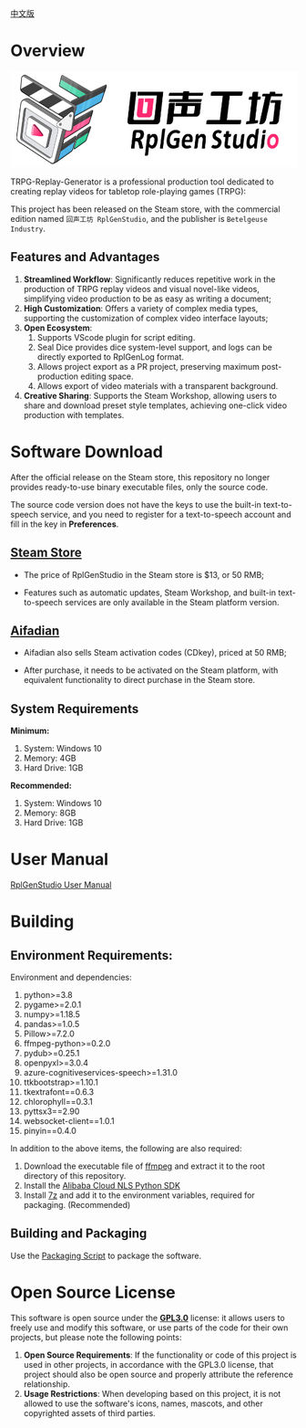 [中文版](./README.md)

# Overview

![logo](./doc/logo.png)

TRPG-Replay-Generator is a professional production tool dedicated to creating replay videos for tabletop role-playing games (TRPG):

This project has been released on the Steam store, with the commercial edition named `回声工坊 RplGenStudio`, and the publisher is `Betelgeuse Industry`.

## Features and Advantages

1. **Streamlined Workflow**: Significantly reduces repetitive work in the production of TRPG replay videos and visual novel-like videos, simplifying video production to be as easy as writing a document;
2. **High Customization**: Offers a variety of complex media types, supporting the customization of complex video interface layouts;
3. **Open Ecosystem**:
    1. Supports VScode plugin for script editing.
    2. Seal Dice provides dice system-level support, and logs can be directly exported to RplGenLog format.
    3. Allows project export as a PR project, preserving maximum post-production editing space.
    4. Allows export of video materials with a transparent background.
4. **Creative Sharing**: Supports the Steam Workshop, allowing users to share and download preset style templates, achieving one-click video production with templates.

# Software Download

After the official release on the Steam store, this repository no longer provides ready-to-use binary executable files, only the source code.

The source code version does not have the keys to use the built-in text-to-speech service, and you need to register for a text-to-speech account and fill in the key in **Preferences**.

## [Steam Store](https://store.steampowered.com/app/2550090/_RplGen_Studio/)
- The price of RplGenStudio in the Steam store is $13, or 50 RMB;<p>
- Features such as automatic updates, Steam Workshop, and built-in text-to-speech services are only available in the Steam platform version.<p>

## [Aifadian](https://afdian.net/item/68ed814c7df011eebefc52540025c377)
- Aifadian also sells Steam activation codes (CDkey), priced at 50 RMB;<p>
- After purchase, it needs to be activated on the Steam platform, with equivalent functionality to direct purchase in the Steam store.<p>

## System Requirements
**Minimum:**
1. System: Windows 10
2. Memory: 4GB
3. Hard Drive: 1GB

**Recommended:**
1. System: Windows 10
2. Memory: 8GB
3. Hard Drive: 1GB

# User Manual

[RplGenStudio User Manual](https://www.wolai.com/mJpcu5LUk3cECUjNXfHaqT)

# Building

## Environment Requirements:

Environment and dependencies:

1. python>=3.8
2. pygame>=2.0.1
3. numpy>=1.18.5
4. pandas>=1.0.5
5. Pillow>=7.2.0
6. ffmpeg-python>=0.2.0
7. pydub>=0.25.1
8. openpyxl>=3.0.4
9. azure-cognitiveservices-speech>=1.31.0
10. ttkbootstrap>=1.10.1
11. tkextrafont==0.6.3
12. chlorophyll==0.3.1
13. pyttsx3==2.90
14. websocket-client==1.0.1
15. pinyin==0.4.0

In addition to the above items, the following are also required:

1. Download the executable file of [ffmpeg](https://ffmpeg.org/download.html) and extract it to the root directory of this repository.
2. Install the [Alibaba Cloud NLS Python SDK](https://github.com/aliyun/alibabacloud-nls-python-sdk)
3. Install [7z](https://github.com/sparanoid/7z) and add it to the environment variables, required for packaging. (Recommended)

## Building and Packaging

Use the [Packaging Script](./bulid.ps1) to package the software.

# Open Source License

This software is open source under the [**GPL3.0**](LICENSE.md) license: it allows users to freely use and modify this software, or use parts of the code for their own projects, but please note the following points:
1. **Open Source Requirements**: If the functionality or code of this project is used in other projects, in accordance with the GPL3.0 license, that project should also be open source and properly attribute the reference relationship.
2. **Usage Restrictions**: When developing based on this project, it is not allowed to use the software's icons, names, mascots, and other copyrighted assets of third parties.
